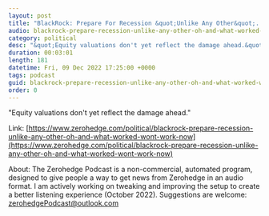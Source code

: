 ```yaml
---
layout: post
title: "BlackRock: Prepare For Recession &quot;Unlike Any Other&quot;... And What Worked Before &quot;Won't Work Now&quot;"
audio: blackrock-prepare-recession-unlike-any-other-oh-and-what-worked-wont-work-now-0
category: political
desc: "&quot;Equity valuations don't yet reflect the damage ahead.&quot;"
duration: 00:03:01
length: 181
datetime: Fri, 09 Dec 2022 17:25:00 +0000
tags: podcast
guid: blackrock-prepare-recession-unlike-any-other-oh-and-what-worked-wont-work-now-0
order: 0
---
```

&quot;Equity valuations don't yet reflect the damage ahead.&quot;

Link: [https://www.zerohedge.com/political/blackrock-prepare-recession-unlike-any-other-oh-and-what-worked-wont-work-now](https://www.zerohedge.com/political/blackrock-prepare-recession-unlike-any-other-oh-and-what-worked-wont-work-now)

About: The Zerohedge Podcast is a non-commercial, automated program, designed to give people a way to get news from Zerohedge in an audio format.  I am actively working on tweaking and improving the setup to create a better listening experience (October 2022).  Suggestions are welcome: [zerohedgePodcast@outlook.com](mailto:zerohedgePodcast@outlook.com)